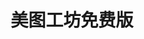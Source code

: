 ---
description: 图片处理app，功能多而全。
layout: post
results:
- primaryGenreName: Photo & Video
  version: '1.1'
  trackViewUrl: https://itunes.apple.com/cn/app/mei-tu-gong-fang-mian-fei-ban/id655489979?mt=8&uo=4
  artworkUrl100: http://a568.phobos.apple.com/us/r1000/041/Purple/v4/ca/33/67/ca336731-f0f3-ceb6-f1f9-bf7036299385/mzl.ndqvklhw.png
  artworkUrl60: http://a1317.phobos.apple.com/us/r1000/034/Purple2/v4/4b/32/08/4b320808-0403-bc6c-3445-ba426c2ce94e/Icon.png
  userRatingCountForCurrentVersion: 13
  sellerName: GREAT HARBOUR SOFTWARE CO., LIMITED
  supportedDevices:
  - iPodTouchFifthGen
  - iPad23G
  - iPhone-3GS
  - iPadThirdGen4G
  - iPad3G
  - iPadFourthGen4G
  - iPadMini
  - iPadMini4G
  - iPadThirdGen
  - iPhone4S
  - iPhone5
  - iPadFourthGen
  - iPadWifi
  - iPodTouchourthGen
  - iPhone4
  - iPodTouchThirdGen
  - iPad2Wifi
  genres:
  - 摄影与录像
  - 娱乐
  trackName: 美图工坊免费版
  description: "美图工坊是一款超级简单实用免费图片处理软件， 相对于PS来说，美图工坊简单几步就能达到你满意效果。特有的编辑，拼图，海量素材三大功能
    让您无需专业学习就能制作出专业级照片分享到各大网络社区与朋友共享成果。基于同类图片编辑软件，美图工坊是您的最佳选择。赶快下载试一试，做一个美图控吧！\n\n编辑功能：
    \n裁剪： 选定照片后， 可以自由裁剪照片大小，多种裁剪模式任您选。可以自由裁剪，也可以根据美图工坊提供的固定裁剪比例（1:1， 4:3，
    3:4， 3:2， 2:3， 16:9， 9:16）进行图片大小调整。\n\n旋转： 美图工坊提供向左，向右， 水平， 垂直四种模式供您调整图像位置。\n\n相框：
    美图工坊提供基于经典和花边两种模式下多种精美相框类型任你选。 您同时可以下载更多适合您自己的相框风格。\n\n特效： 经典，时尚，艺术三种基本特效任你选，
    您也可以自由选择摇滚， 哥特， 冷艳， 淡雅，粉色系， 流年， 日系， 旧时光，暖色调， 时尚黑白， 自然亮白等多种特片修饰特效。 另外，
    您也可以下载海量其它特效满足不同特效需求。\n\n卡片： 多种卡片相框任你挑\n\n文字： 多种文字气泡框供您选择。您可以调整字体字体模式，字体颜色以及文字透明图来满足不同需求。\n\n图片色彩调整：
    您可以改变图片亮度，对比度，饱和度值最终得到想要的图片色彩效果\n\n装饰： 美图工坊自带多种不同风格（可爱、闪靓）图片、文字，以及其它装饰素材来给您的照片带来超炫的感觉。\n\n拼图功能\n选定照片后，美图工坊提供多种背景颜色来烘托您的照片。完成背景选择后，您可以选择模板和自由两种拼图模式。模板模式给您提供多种图片拼接样式，您也可以拖动图像自由拼出您想要的效果。\n\n海量素材\n特效，相框，卡片，文字，装饰，背景多种素材应有尽有等您下。\n\n亮点：\n1.
    “傻瓜” 式图片特效编辑理念，老少皆宜。\n美图工坊界面直观，操作超级简单，相对于同类软件，美图工坊能让每个人轻松上手，制作出想要的特效图片。\n2.
    强大的人像美容功能\n经典，时尚，艺术等多种人像美化效果让您的照片有不一样的色彩\n3. 海量素材\n美图工坊自带上千素材任您享用，此外，您可以下载更多海量饰品素材\n4.
    轻松制作趣味趣味图像\n美图工坊精选多种场景，能让瞬间置身于逼真场景、非主流场景、可爱场景。\n5. 装饰您的照片\n挑选您喜爱的饰品做个不一样的你吧"
  price: 0
  trackId: 655489979
  releaseDate: '2013-06-16T03:24:51Z'
  screenshotUrls:
  - http://a5.mzstatic.com/us/r1000/012/Purple/v4/c6/90/b8/c690b875-d245-136f-1903-8b128f04768d/mzl.gszoyzth.1136x1136-75.jpg
  - http://a3.mzstatic.com/us/r1000/016/Purple/v4/e6/09/0c/e6090c83-024d-4a32-41e2-a00ad4acc92b/mzl.idbawdqn.1136x1136-75.jpg
  - http://a1.mzstatic.com/us/r1000/039/Purple2/v4/68/bc/57/68bc5713-f14b-c259-56aa-cd6a37fe122b/mzl.qggjkate.1136x1136-75.jpg
  - http://a1.mzstatic.com/us/r1000/048/Purple2/v4/81/a7/56/81a75670-650a-0af3-4e9f-1d80f25e444e/mzl.oktpethp.1136x1136-75.jpg
  artistViewUrl: https://itunes.apple.com/cn/artist/icolorfulsoft/id655489982?uo=4
  primaryGenreId: 6008
  userRatingCount: 13
  averageUserRatingForCurrentVersion: 5
  kind: software
  fileSizeBytes: '43917137'
  bundleId: com.icolorfulsoft.app.photoeditor-free
  trackContentRating: 4+
  artistName: iColorfulsoft
  trackCensoredName: 美图工坊免费版
  isGameCenterEnabled: false
  contentAdvisoryRating: 4+
  languageCodesISO2A:
  - DA
  - EN
  - FR
  - DE
  - JA
  - ZH
  - ES
  - ZH
  averageUserRating: 5
  features: &a []
  wrapperType: software
  artworkUrl512: http://a568.phobos.apple.com/us/r1000/041/Purple/v4/ca/33/67/ca336731-f0f3-ceb6-f1f9-bf7036299385/mzl.ndqvklhw.png
  formattedPrice: 免费
  artistId: 655489982
  genreIds:
  - '6008'
  - '6016'
  currency: CNY
  ipadScreenshotUrls: *a
category: 摄影与录像
tags: tag1
resultCount: 1
title: 美图工坊免费版

---